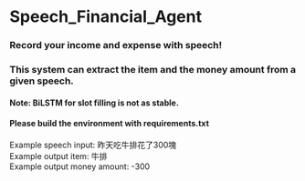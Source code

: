 # Speech_Financial_Agent

### Record your income and expense with speech!
### This system can extract the item and the money amount from a given speech.

#### Note: BiLSTM for slot filling is not as stable.
#### Please build the environment with requirements.txt

Example speech input: 昨天吃牛排花了300塊<br>
Example output item: 牛排<br>
Example output money amount: -300<br>
